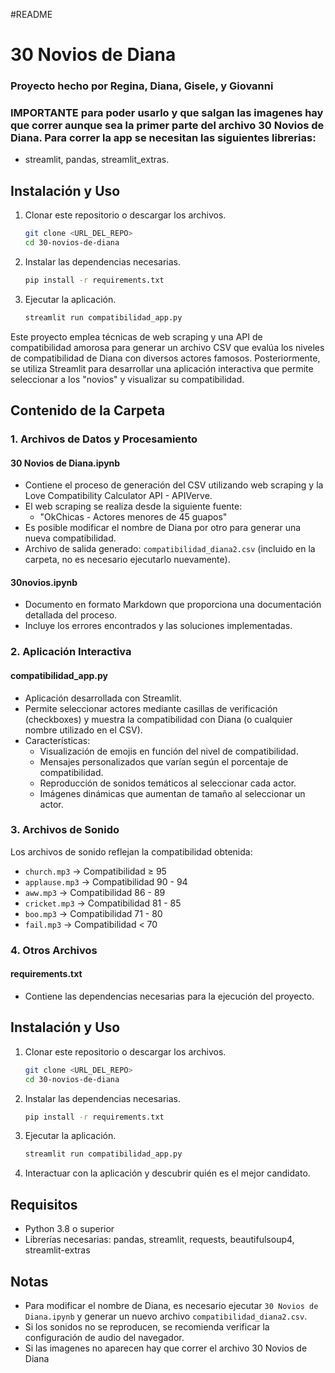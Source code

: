 #README
# 30 Novios de Diana
### Proyecto hecho por Regina, Diana, Gisele, y Giovanni 

### IMPORTANTE para poder usarlo y que salgan las imagenes hay que correr aunque sea la primer parte del archivo 30 Novios de Diana. Para correr la app se necesitan las siguientes librerias: 
- streamlit, pandas, streamlit_extras.

## Instalación y Uso

1. Clonar este repositorio o descargar los archivos.

   ```bash
   git clone <URL_DEL_REPO>
   cd 30-novios-de-diana
   ```

2. Instalar las dependencias necesarias.

   ```bash
   pip install -r requirements.txt
   ```

3. Ejecutar la aplicación.

   ```bash
   streamlit run compatibilidad_app.py

Este proyecto emplea técnicas de web scraping y una API de compatibilidad amorosa para generar un archivo CSV que evalúa los niveles de compatibilidad de Diana con diversos actores famosos. Posteriormente, se utiliza Streamlit para desarrollar una aplicación interactiva que permite seleccionar a los "novios" y visualizar su compatibilidad.

## Contenido de la Carpeta

### 1. Archivos de Datos y Procesamiento

#### 30 Novios de Diana.ipynb
- Contiene el proceso de generación del CSV utilizando web scraping y la Love Compatibility Calculator API - APIVerve.
- El web scraping se realiza desde la siguiente fuente:
  - "OkChicas - Actores menores de 45 guapos"
- Es posible modificar el nombre de Diana por otro para generar una nueva compatibilidad.
- Archivo de salida generado: `compatibilidad_diana2.csv` (incluido en la carpeta, no es necesario ejecutarlo nuevamente).

#### 30novios.ipynb
- Documento en formato Markdown que proporciona una documentación detallada del proceso.
- Incluye los errores encontrados y las soluciones implementadas.

### 2. Aplicación Interactiva

#### compatibilidad_app.py
- Aplicación desarrollada con Streamlit.
- Permite seleccionar actores mediante casillas de verificación (checkboxes) y muestra la compatibilidad con Diana (o cualquier nombre utilizado en el CSV).
- Características:
  - Visualización de emojis en función del nivel de compatibilidad.
  - Mensajes personalizados que varían según el porcentaje de compatibilidad.
  - Reproducción de sonidos temáticos al seleccionar cada actor.
  - Imágenes dinámicas que aumentan de tamaño al seleccionar un actor.

### 3. Archivos de Sonido

Los archivos de sonido reflejan la compatibilidad obtenida:

- `church.mp3` → Compatibilidad ≥ 95
- `applause.mp3` → Compatibilidad 90 - 94
- `aww.mp3` → Compatibilidad 86 - 89
- `cricket.mp3` → Compatibilidad 81 - 85
- `boo.mp3` → Compatibilidad 71 - 80
- `fail.mp3` → Compatibilidad < 70

### 4. Otros Archivos

#### requirements.txt
- Contiene las dependencias necesarias para la ejecución del proyecto.

## Instalación y Uso

1. Clonar este repositorio o descargar los archivos.

   ```bash
   git clone <URL_DEL_REPO>
   cd 30-novios-de-diana
   ```

2. Instalar las dependencias necesarias.

   ```bash
   pip install -r requirements.txt
   ```

3. Ejecutar la aplicación.

   ```bash
   streamlit run compatibilidad_app.py
   ```

4. Interactuar con la aplicación y descubrir quién es el mejor candidato.

## Requisitos

- Python 3.8 o superior
- Librerías necesarias: pandas, streamlit, requests, beautifulsoup4, streamlit-extras

## Notas

- Para modificar el nombre de Diana, es necesario ejecutar `30 Novios de Diana.ipynb` y generar un nuevo archivo `compatibilidad_diana2.csv`.
- Si los sonidos no se reproducen, se recomienda verificar la configuración de audio del navegador.
- Si las imagenes no aparecen hay que correr el archivo 30 Novios de Diana
